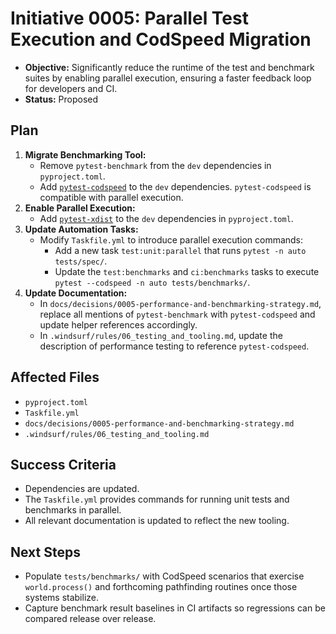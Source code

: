 # Initiative 0005: Parallel Test Execution and CodSpeed Migration

* **Objective:** Significantly reduce the runtime of the test and benchmark suites by enabling parallel execution, ensuring a faster feedback loop for developers and CI.
* **Status:** Proposed

## Plan

1. **Migrate Benchmarking Tool:**
    * Remove `pytest-benchmark` from the `dev` dependencies in `pyproject.toml`.
    * Add [`pytest-codspeed`](https://docs.codspeed.io/docs/pytest/overview) to the `dev` dependencies. `pytest-codspeed` is compatible with parallel execution.
2. **Enable Parallel Execution:**
    * Add [`pytest-xdist`](https://pytest-xdist.readthedocs.io/) to the `dev` dependencies in `pyproject.toml`.
3. **Update Automation Tasks:**
    * Modify `Taskfile.yml` to introduce parallel execution commands:
        * Add a new task `test:unit:parallel` that runs `pytest -n auto tests/spec/`.
        * Update the `test:benchmarks` and `ci:benchmarks` tasks to execute `pytest --codspeed -n auto tests/benchmarks/`.
4. **Update Documentation:**
    * In `docs/decisions/0005-performance-and-benchmarking-strategy.md`, replace all mentions of `pytest-benchmark` with `pytest-codspeed` and update helper references accordingly.
    * In `.windsurf/rules/06_testing_and_tooling.md`, update the description of performance testing to reference `pytest-codspeed`.

## Affected Files

* `pyproject.toml`
* `Taskfile.yml`
* `docs/decisions/0005-performance-and-benchmarking-strategy.md`
* `.windsurf/rules/06_testing_and_tooling.md`

## Success Criteria

* Dependencies are updated.
* The `Taskfile.yml` provides commands for running unit tests and benchmarks in parallel.
* All relevant documentation is updated to reflect the new tooling.

## Next Steps

* Populate `tests/benchmarks/` with CodSpeed scenarios that exercise `world.process()` and forthcoming pathfinding routines once those systems stabilize.
* Capture benchmark result baselines in CI artifacts so regressions can be compared release over release.
